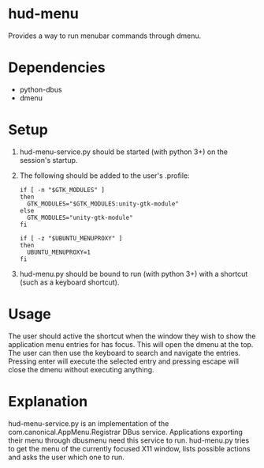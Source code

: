 hud-menu
===========

Provides a way to run menubar commands through dmenu.

Dependencies
============
* python-dbus
* dmenu


Setup
============
1. hud-menu-service.py should be started (with python 3+) on the session's startup.
2. The following should be added to the user's .profile: 

    ```
    if [ -n "$GTK_MODULES" ]
    then
      GTK_MODULES="$GTK_MODULES:unity-gtk-module"
    else
      GTK_MODULES="unity-gtk-module"
    fi
    
    if [ -z "$UBUNTU_MENUPROXY" ]
    then
      UBUNTU_MENUPROXY=1
    fi 
   ```
    
3. hud-menu.py should be bound to run (with python 3+) with a shortcut (such as a keyboard shortcut). 

Usage
============
The user should active the shortcut when the window they wish to show the application menu entries for has focus.  This will open the dmenu at the top.  The user can then use the keyboard to search and navigate the entries.  Pressing enter will execute the selected entry and pressing escape will close the dmenu without executing anything.

Explanation
============
hud-menu-service.py  is an implementation of the com.canonical.AppMenu.Registrar DBus service.  Applications exporting their menu through dbusmenu need this service to run.
hud-menu.py tries to get the menu of the currently focused X11 window, lists possible actions and asks the user which one to run.
